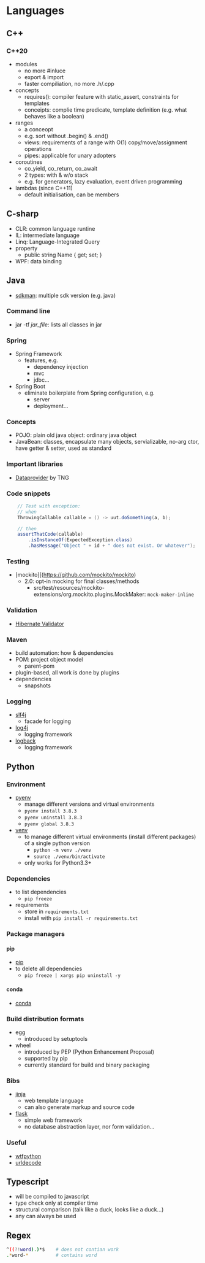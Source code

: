 # Languages

## C++

### C++20

- modules
  - no more #inluce
  - export & import
  - faster compiliation, no more .h/.cpp
- concepts
  - requires(): compiler feature with static_assert, constraints for templates
  - conceipts: complie time predicate, template definition (e.g. what behaves like a boolean)
- ranges
  - a conceopt
  - e.g. sort without .begin() & .end()
  - views: requirements of a range with O(1) copy/move/assignment operations
  - pipes: applicable for unary adopters
- coroutines
  - co_yield, co_return, co_await
  - 2 types: with & w/o stack
  - e.g. for generators, lazy evaluation, event driven programming
- lambdas (since C++11)
  - default initialisation, can be members

## C-sharp

- CLR: common language runtine
- IL: intermediate language
- Linq: Language-Integrated Query
- property
  - public string Name { get; set; }
- WPF: data binding

## Java

- [sdkman](https://sdkman.io/install): multiple sdk version (e.g. java)

### Command line

- jar -tf *jar_file*: lists all classes in jar

### Spring

- Spring Framework
  - features, e.g.
    - dependency injection
    - mvc
    - jdbc...
- Spring Boot
  - eliminate boilerplate from Spring configuration, e.g.
    - server
    - deployment...

### Concepts

- POJO: plain old java object: ordinary java object
- JavaBean: classes, encapsulate many objects, servializable, no-arg ctor, have getter & setter, used as standard

### Important libraries

- [Dataprovider](https://github.com/TNG/junit-dataprovider) by TNG

### Code snippets

``` java
    // Test with exception:
    // when
    ThrowingCallable callable = () -> uut.doSomething(a, b);

    // then
    assertThatCode(callable)
        .isInstanceOf(ExpectedException.class)
        .hasMessage("Object " + id + " does not exist. Or whatever");
```

### Testing

- [mockito][(https://github.com/mockito/mockito)
  - 2.0: opt-in mocking for final classes/methods
    - src/test/resources/mockito-extensions/org.mockito.plugins.MockMaker: `mock-maker-inline`


### Validation

- [Hibernate Validator](https://docs.jboss.org/hibernate/validator/5.4/reference/en-US/html_single/#validator-gettingstarted-createmodel)

### Maven

- build automation: how & dependencies
- POM: project object model
  - parent-pom
- plugin-based, all work is done by plugins
- dependencies
  - snapshots

### Logging

- [slf4j](http://www.slf4j.org/)
  - facade for logging
- [log4j](https://logging.apache.org/log4j/2.x/)
  - logging framework
- [logback](http://logback.qos.ch/)
  - logging framework

## Python

### Environment

- [pyenv](https://github.com/pyenv/pyenv)
  - manage different versions and virtual environments
  - `pyenv install 3.8.3`
  - `pyenv uninstall 3.8.3`
  - `pyenv global 3.8.3`
- [venv](https://docs.python.org/3/library/venv.html)
  - to manage different virtual environments (install different packages) of a single python version
    - `python -m venv ./venv`
    - `source ./venv/bin/activate`
  - only works for Python3.3+

### Dependencies

- to list dependencies
  - `pip freeze`
- requirements 
  - store in `requirements.txt`
  - install with `pip install -r requirements.txt`

### Package managers

#### pip

- [pip](https://pypi.org/project/pip/)
- to delete all dependencies
  - `pip freeze | xargs pip uninstall -y`

#### conda

- [conda](https://docs.conda.io/en/latest/)

### Build distribution formats

- egg
  - introduced by setuptools
- wheel
  - introduced by PEP (Python Enhancement Proposal)
  - supported by pip
  - currently standard for build and binary packaging

### Bibs

- [jinja](https://jinja.palletsprojects.com/en/2.11.x/)
  - web template language
  - can also generate markup and source code
- [flask](https://flask.palletsprojects.com/en/1.1.x/)
  - simple web framework
  - no  database abstraction layer, nor form validation...

### Useful

- [wtfpython](https://github.com/satwikkansal/wtfpython)
- [urldecode](https://dev.to/k4ml/python-urldecode-on-command-line-2ek9)

## Typescript

- will be compiled to javascript
- type check only at compiler time
- structural comparison (talk like a duck, looks like a duck...)
- any can always be used

## Regex

```bash
^((?!word).)*$    # does not contian work
.*word-*          # contains word
```
